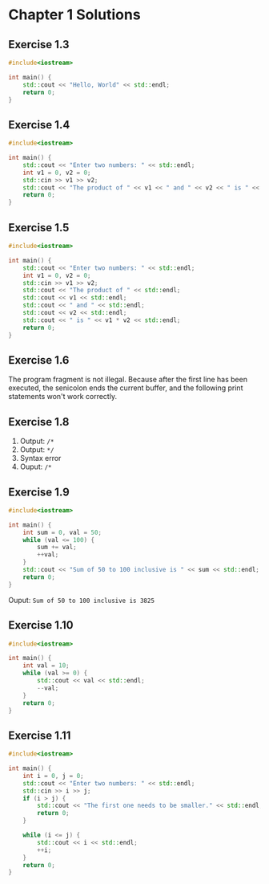 # Chapter 1 Solutions

## Exercise 1.3
```cpp
#include<iostream>

int main() {
    std::cout << "Hello, World" << std::endl;
    return 0;
}
```

## Exercise 1.4
```cpp
#include<iostream>

int main() {
    std::cout << "Enter two numbers: " << std::endl;
    int v1 = 0, v2 = 0;
    std::cin >> v1 >> v2;
    std::cout << "The product of " << v1 << " and " << v2 << " is " << v1 * v2;
    return 0;
}
```

## Exercise 1.5
```cpp
#include<iostream>

int main() {
    std::cout << "Enter two numbers: " << std::endl;
    int v1 = 0, v2 = 0;
    std::cin >> v1 >> v2;
    std::cout << "The product of " << std::endl;
    std::cout << v1 << std::endl;
    std::cout << " and " << std::endl;
    std::cout << v2 << std::endl;
    std::cout << " is " << v1 * v2 << std::endl;
    return 0;
}
```

## Exercise 1.6
The program fragment is not illegal. Because after the first line has been executed, the senicolon ends the current buffer, and the following print statements won't work correctly.

## Exercise 1.8
1. Output: `/*`
2. Output: `*/`
3. Syntax error
4. Ouput: ` /*   `

## Exercise 1.9
```cpp
#include<iostream>

int main() {
    int sum = 0, val = 50;
    while (val <= 100) {
        sum += val;
        ++val;
    }
    std::cout << "Sum of 50 to 100 inclusive is " << sum << std::endl;
    return 0;
}
```
Ouput: `Sum of 50 to 100 inclusive is 3825`

## Exercise 1.10
```cpp
#include<iostream>

int main() {
    int val = 10;
    while (val >= 0) {
        std::cout << val << std::endl;
        --val;
    }
    return 0;
}
```

## Exercise 1.11
```cpp
#include<iostream>

int main() {
    int i = 0, j = 0;
    std::cout << "Enter two numbers: " << std::endl;
    std::cin >> i >> j;
    if (i > j) {
        std::cout << "The first one needs to be smaller." << std::endl;
        return 0;
    }

    while (i <= j) {
        std::cout << i << std::endl;
        ++i;
    }
    return 0;
}
```